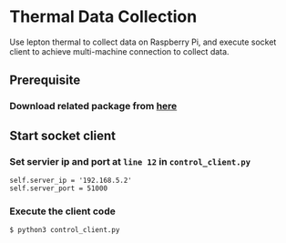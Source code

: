 # Thermal Data Collection

Use lepton thermal to collect data on Raspberry Pi, and execute socket client to achieve multi-machine connection to collect data.

## Prerequisite
### Download related package from [here](https://ps.zpj.io/)

## Start socket client
### Set servier ip and port at `line 12` in `control_client.py`
```python=12
self.server_ip = '192.168.5.2'
self.server_port = 51000
```
### Execute the client code
```shell!
$ python3 control_client.py
```
